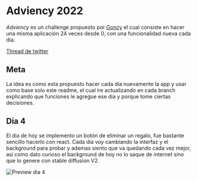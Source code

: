 # Adviency 2022

_Adviency_ es un challenge propuesto por [Goncy](https://twitter.com/goncy) el cual consiste en hacer una misma aplicación 24 veces desde 0, con una funcionalidad nueva cada dia.

[Thread de twitter](https://twitter.com/goncy/status/1597581740746637314)

## Meta

La idea es como esta propuesto hacer cada dia nuevamente la app y usar como base solo este readme, el cual ire actualizando en cada branch explicando que funciones le agregue ese dia y porque tome ciertas decisiones.

## Dia 4

El dia de hoy se implemento un botón de eliminar un regalo, fue bastante sencillo hacerlo con react. Cada dia voy cambiando la interfaz y el background para probar y ademas siento que va quedando cada vez mejor, asi como dato curioso el background de hoy no lo saque de internet sino que lo genere con stable diffusion V2.

![Preview dia 4](https://i.imgur.com/xhwlqKV.gif)
